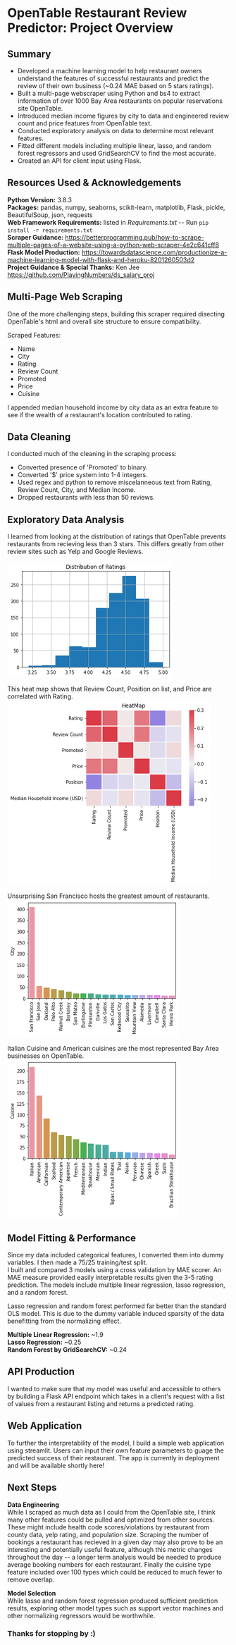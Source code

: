 # OpenTable Restaurant Review Predictor: Project Overview

## Summary
* Developed a machine learning model to help restaurant owners understand the features of successful restaurants and predict the review of their own business (~0.24 MAE based on 5 stars ratings).
* Built a multi-page webscraper using Python and bs4 to extract information of over 1000 Bay Area restaurants on popular reservations site OpenTable.
* Introduced median income figures by city to data and engineered review count and price features from OpenTable text.
* Conducted exploratory analysis on data to determine most relevant features.
* Fitted different models including multiple linear, lasso, and random forest regressors and used GridSearchCV to find the most accurate.
* Created an API for client input using Flask.

## Resources Used & Acknowledgements
**Python Version:** 3.8.3  
**Packages:** pandas, numpy, seaborns, scikit-learn, matplotlib, Flask, pickle, BeautifulSoup, json, requests   
**Web Framework Requirements:** listed in *Requirements.txt* -- Run `pip install -r requirements.txt`  
**Scraper Guidance:** https://betterprogramming.pub/how-to-scrape-multiple-pages-of-a-website-using-a-python-web-scraper-4e2c641cff8  
**Flask Model Production:** https://towardsdatascience.com/productionize-a-machine-learning-model-with-flask-and-heroku-8201260503d2  
**Project Guidance & Special Thanks:** Ken Jee https://github.com/PlayingNumbers/ds_salary_proj

## Multi-Page Web Scraping
One of the more challenging steps, building this scraper required disecting OpenTable's html and overall site structure to ensure compatibility.

Scraped Features:
* Name
* City
* Rating
* Review Count
* Promoted
* Price
* Cuisine

I appended median household income by city data as an extra feature to see if the wealth of a restaurant's location contributed to rating.

## Data Cleaning
I conducted much of the cleaning in the scraping process:  
* Converted presence of 'Promoted' to binary.  
* Converted '$' price system into 1-4 integers.
* Used regex and python to remove miscelanneous text from Rating, Review Count, City, and Median Income.
* Dropped restaurants with less than 50 reviews.

## Exploratory Data Analysis
I learned from looking at the distribution of ratings that OpenTable prevents restaurants from recieving less than 3 stars. This differs greatly from other review sites such as Yelp and Google Reviews.

![alt text](https://github.com/jcannice/ds_personal_proj/blob/main/Ratings%20Distribution.png)

This heat map shows that Review Count, Position on list, and Price are correlated with Rating.
![alt text](https://github.com/jcannice/ds_personal_proj/blob/main/Heatmap.png)

Unsurprising San Francisco hosts the greatest amount of restaurants.  
![alt text](https://github.com/jcannice/ds_personal_proj/blob/main/City%20Count.png)

Italian Cuisine and American cuisines are the most represented Bay Area businesses on OpenTable.  
![alt text](https://github.com/jcannice/ds_personal_proj/blob/main/Cuisine%20Count.png)

## Model Fitting & Performance
Since my data included categorical features, I converted them into dummy variables. I then made a 75/25 training/test split.  
I built and compared 3 models using a cross validation by MAE scorer. An MAE measure provided easily interpretable results given the 3-5 rating prediction. 
The models include multiple linear regression, lasso regression, and a random forest.

Lasso regression and random forest performed far better than the standard OLS model. This is due to the dummy variable induced sparsity of the data benefitting from the normalizing effect.

**Multiple Linear Regression:** ~1.9  
**Lasso Regression:** ~0.25  
**Random Forest by GridSearchCV:** ~0.24

## API Production
I wanted to make sure that my model was useful and accessible to others by building a Flask API endpoint which takes in a client's request with a list of values from a restaurant listing and returns a predicted rating.

## Web Application
To further the interpretability of the model, I build a simple web application using streamlit. Users can input their own feature parameters to guage the predicted success of their restaurant. The app is currently in deployment and will be available shortly here!

## Next Steps
**Data Engineering**  
While I scraped as much data as I could from the OpenTable site, I think many other features could be pulled and optimized from other sources. These might include health code scores/violations by restaurant from county data, yelp rating, and population size. Scraping the number of bookings a restaurant has recieved in a given day may also prove to be an interesting and potentially useful feature, although this metric changes throughout the day -- a longer term analysis would be needed to produce average booking numbers for each restaurant. Finally the cuisine type feature included over 100 types which could be reduced to much fewer to remove overlap.

**Model Selection**  
While lasso and random forest regression produced sufficient prediction results, exploring other model types such as support vector machines and other normalizing regressors would be worthwhile.


### Thanks for stopping by :)

